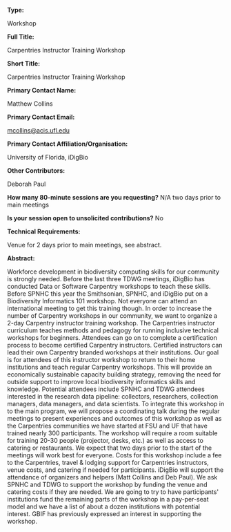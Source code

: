 

**Type:** 

Workshop

**Full Title:** 

Carpentries Instructor Training Workshop

**Short Title:** 

Carpentries Instructor Training Workshop

**Primary Contact Name:** 

Matthew Collins

**Primary Contact Email:** 

[mcollins@acis.ufl.edu](mailto:mcollins@acis.ufl.edu)

**Primary Contact Affiliation/Organisation:** 

University of Florida, iDigBio

**Other Contributors:** 

Deborah Paul

**How many 80-minute sessions are you requesting?** N/A two days prior to main meetings

**Is your session open to unsolicited contributions?** No

**Technical Requirements:** 

Venue for 2 days prior to main meetings, see abstract.

**Abstract:** 

Workforce development in biodiversity computing skills for our community is strongly needed. Before the last three TDWG meetings, iDigBio has conducted Data or Software Carpentry workshops to teach these skills. Before SPNHC this year the Smithsonian, SPNHC, and iDigBio put on a Biodiversity Informatics 101 workshop. Not everyone can attend an international meeting to get this training though. In order to increase the number of Carpentry workshops in our community, we want to organize a 2-day Carpentry instructor training workshop. The Carpentries instructor curriculum teaches methods and pedagogy for running inclusive technical workshops for beginners. Attendees can go on to complete a certification process to become certified Carpentry instructors. Certified instructors can lead their own Carpentry branded workshops at their institutions. Our goal is for attendees of this instructor workshop to return to their home institutions and teach regular Carpentry workshops. This will provide an economically sustainable capacity building strategy, removing the need for outside support to improve local biodiversity informatics skills and knowledge. Potential attendees include SPNHC and TDWG attendees interested in the research data pipeline: collectors, researchers, collection managers, data managers, and data scientists. To integrate this workshop in to the main program, we will propose a coordinating talk during the regular meetings to present experiences and outcomes of this workshop as well as the Carpentries communities we have started at FSU and UF that have trained nearly 300 participants. 	 The workshop will require a room suitable for training 20-30 people (projector, desks, etc.) as well as access to catering or restaurants. We expect that two days prior to the start of the meetings will work best for everyone. Costs for this workshop include a fee to the Carpentries, travel & lodging support for Carpentries instructors, venue costs, and catering if needed for participants. iDigBio will support the attendance of organizers and helpers (Matt Collins and Deb Paul). We ask SPNHC and TDWG to support the workshop by funding the venue and catering costs if they are needed. We are going to try to have participants' institutions fund the remaining parts of the workshop in a pay-per-seat model and we have a list of about a dozen institutions with potential interest. GBIF has previously expressed an interest in supporting the workshop.

